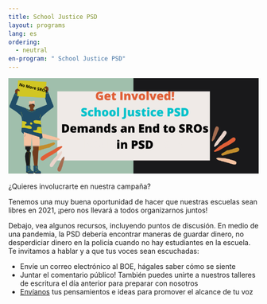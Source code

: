 ```yaml
---
title: School Justice PSD
layout: programs
lang: es
ordering:
  - neutral
en-program: " School Justice PSD"
---
```

![](/media/NO-MORE-SROS-EMAIL-BOE@-1.png)

¿Quieres involucrarte en nuestra campaña?

Tenemos una muy buena oportunidad de hacer que nuestras escuelas sean libres en 2021, ¡pero nos llevará a todos organizarnos juntos!

Debajo, vea algunos recursos, incluyendo puntos de discusión. En medio de una pandemia, la PSD debería encontrar maneras de guardar dinero, no desperdiciar dinero en la policía cuando no hay estudiantes en la escuela. Te invitamos a hablar y a que tus voces sean escuchadas:

* Envíe un correo electrónico al BOE, hágales saber cómo se siente
* Juntar el comentario público! También puedes unirte a nuestros talleres de escritura el día anterior para preparar con nosotros
* [Envíanos](http://fccan.org/contact/) tus pensamientos e ideas para promover el alcance de tu voz